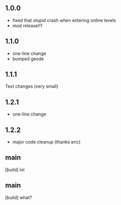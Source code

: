 ## <cy>1.0.0</c>
- fixed that stupid crash when entering online levels
- mod release!!1

## <cy>1.1.0</c>
- one-line change
- bumped geode

## <cy>1.1.1</c>
Text changes (very small)

## <cy>1.2.1</c>
- one-line change

## <cy>1.2.2</c>
- major code cleanup (thanks eric)

## <cy>main</c>
[build] lol


## <cy>main</c>
[build] what?

